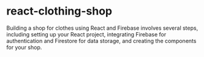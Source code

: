 # react-clothing-shop
Building a shop for clothes using React and Firebase involves several steps, including setting up your React project, integrating Firebase for authentication and Firestore for data storage, and creating the components for your shop.
